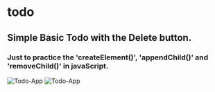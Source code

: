 # todo
## Simple Basic Todo with the Delete button.
### Just to practice the 'createElement()', 'appendChild()' and 'removeChild()' in javaScript.
![Todo-App](https://github.com/Princechigozie11/todo/assets/94463352/d6bdca9e-c057-406c-af4b-e770ab882854)
![Todo-App](https://github.com/Princechigozie11/todo/assets/94463352/8275f21d-9130-455d-ac65-cc519b3324b3)
